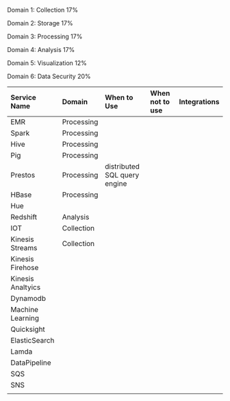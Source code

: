 

Domain 1: Collection 17%

Domain 2: Storage 17%
 
Domain 3: Processing 17%

Domain 4: Analysis 17%

Domain 5: Visualization 12%

Domain 6: Data Security 20%


| Service Name      | Domain        |  When to Use      | When not to use   | Integrations      |
|:------------------|:--------------|:------------------|:------------------|:------------------|
|EMR                |Processing    |                   |                   |                   |
|Spark              |Processing    ||||
|Hive               |Processing    ||||
|Pig                |Processing    ||||
|Prestos            |Processing    | distributed SQL query engine|||
|HBase              |Processing    ||||
|Hue                |||||
|Redshift           | Analysis      ||||
|IOT                | Collection    ||||
|Kinesis Streams    | Collection    ||||
|Kinesis Firehose   |||||
|Kinesis Analtyics  |||||
|Dynamodb           |||||
|Machine Learning   |||||
|Quicksight         |||||
|ElasticSearch      |||||
|Lamda              |||||
|DataPipeline       |||||
|SQS                |||||
|SNS                |||||
||||||